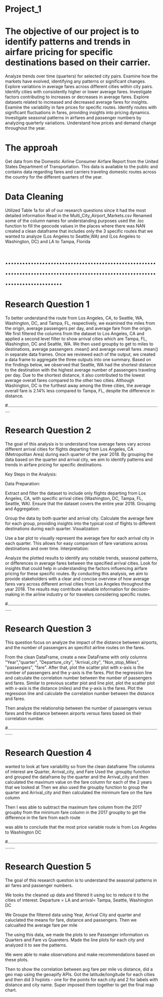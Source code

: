 # Project_1

# The objective of our project is to identify patterns and trends in airfare pricing for specific destinations based on their carrier.
 Analyze trends over time (quarters) for selected city pairs.
 Examine how the markets have evolved, identifying any patterns or significant changes.
 Explore variations in average fares across different cities within city pairs.
 Identify cities with consistently higher or lower average fares.
 Investigate factors contributing to increases or decreases in average fares.
 Explore datasets related to increased and decreased average fares for insights.
 Examine the variability in fare prices for specific routes.
 Identify routes with significant fluctuations in fares, providing insights into pricing dynamics.
 Investigate seasonal patterns in airfares and passenger numbers by analyzing quarterly variations.
 Understand how prices and demand change throughout the year.

# The approah 
  Get data from the Domestic Airline Consumer Airfare Report from the United States Department of Transportation.
  This data is available to the public and contains data regarding fares and carriers traveling domestic routes across the country for the different quarters of the year. 


# Data Cleaning
Utilized Table 1a for all of our research questions since it had the most detailed information 
Read in the Multi_City_Airport_Markets.csv
Renamed some of the column names for understanding purposes
used the .loc function to fill the geocode values in the places where there was NAN
created a clean dataframe that includes only the 3 specific routes that we wanted to analyze (Los Angeles to Seattle,WA) and (Los Angeles to Washington, DC) and LA to Tampa, Florida

# ..............................................................................................................................


# Research Question 1
To better understand the route from Los Angeles, CA, to Seattle, WA, Washington, DC, and Tampa, FL, respectively, we examined the miles from the origin, average passengers per day, and average fare from the origin.
We first filtered the columns from the dataset to Los Angeles, CA and applied a second level filter to show arrival cities which are Tampa, FL, Washington, DC and Seattle, WA.
We then used groupby to get to miles to destinations, average passengers .mean() and average overall fares .mean() in separate data frames. Once we reviewed each of the output, we created a data frame to aggregate the three outputs into one summary.
Based on the findings below, we observed that Seattle, WA had the shortest distance to the destination with the highest average number of passengers traveling per day. Due to the shortest distance, it also contributed to the lowest average overall fares compared to the other two cities. Although Washington, DC is the furthest away among the three cities, the average overall fare is 2.14% less compared to Tampa, FL, despite the difference in distance.

#..............................................................................................................................

# Research Question 2
The goal of this analysis is to understand how average fares vary across different arrival cities for flights departing from Los Angeles, CA (Metropolitan Area) during each quarter of the year 2018. By grouping the data based on the quarter and arrival city, we aim to identify patterns and trends in airfare pricing for specific destinations.

Key Steps in the Analysis:

Data Preparation:

Extract and filter the dataset to include only flights departing from Los Angeles, CA, with specific arrival cities (Washington, DC, Tampa, FL, Seattle, WA).
Ensure that the dataset covers the entire year 2018.
Grouping and Aggregation:

Group the data by both quarter and arrival city.
Calculate the average fare for each group, providing insights into the typical cost of flights to different destinations during each quarter.
Visualization:

Use a bar plot to visually represent the average fare for each arrival city in each quarter. This allows for easy comparison of fare variations across destinations and over time.
Interpretation:

Analyze the plotted results to identify any notable trends, seasonal patterns, or differences in average fares between the specified arrival cities.
Look for insights that could help in understanding the factors influencing airfare pricing for these specific routes.
By conducting this analysis, we aim to provide stakeholders with a clear and concise overview of how average fares vary across different arrival cities from Los Angeles throughout the year 2018. The results may contribute valuable information for decision-making in the airline industry or for travelers considering specific routes.

#...............................................................................................................................

# Research Question 3
This question focus on analyze the impact of the distance between airports, and the number of passengers an specifict airline routes on the fares.

From the clean DataFrame, create a new DataFrame with only columns "Year","quarter", "Departure_city", "Arrival_city", "Non_stop_Miles", "passengers", "fare". After that, plot the scatter plot with x-axis is the number of passengers and the y-axis is the fares. Plot the regression line and calculate the correlation number between the number of passengers and fares. Similar to previous scatter plot and line plot, plot the scatter plot with x-axis is the distance (miles) and the y-axis is the fares. Plot the regression line and calculate the correlation number between the distance and fares.

Then analyze the relationship between the number of passengers versus fares and the distance between airports versus fares based on their correlation number.

#................................................................................................................................
# Research Question 4
wanted to look at fare variability so from the clean dataframe
The columns of interest are Quarter, Arrival_city, and Fare
Used the .groupby function and grouped the dataframe by the quarter and the Arrival_city and then calculated the maximum value on the fare column for each of the 2 years that we looked at
Then we also used the groupby function to group the quarter and Arrival_city and then calculated the minimum fare on the fare column

Then I was able to subtract the maximum fare column from the 2017 groupby from the minimum fare column in the 2017 groupby to get the difference in the fare from each route 

was able to conclude that the most price variable route is from Los Angeles to Washington DC

#..................................................................................................................................

# Research Question 5
The goal of this research question is to understand the seasonal patterns in air fares and passenger numbers.

We tooks the cleaned up data and filtered it using loc to reduce it to the cities of interest. Departure = LA and arrival= Tampa, Seattle, Washington DC

We Groupe the filtered data using Year, Arrival City and quarter and caluclated the means for fare, distance and passengers. Then we calcualted the average fare per mile

The using this data, we made the plots to see Passenger information vs Quarters and Fare vs Quareters. Made the line plots for each city and analyzed it to see the patterns.

We were able to make observations and make recommendations based on these plots.

Then to show the correlation between avg fare per mile vs distance, did a geo map using the geoapify APIs. Got the latitude/longitude for each cities and then did 3 hvplots - one for the points for each city and 2 for labels with distance and city name. Super imposed them together to get the final map chart.



